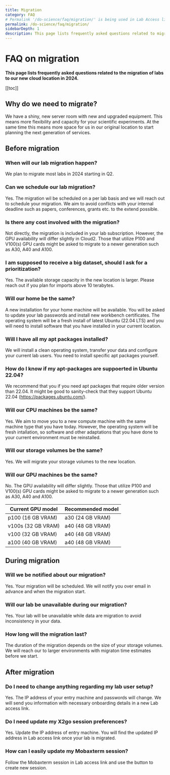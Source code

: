 ```yaml
---
title: Migration
category: FAQ
# Permalink '/do-science/faq/migration/' is being used in Lab Access link
permalink: /do-science/faq/migration/
sidebarDepth: 1
description: This page lists frequently asked questions related to migration of labs to new cloud location.
---
```


# FAQ on migration

**This page lists frequently asked questions related to the migration of labs to our new cloud location in 2024.**

[[toc]]

## Why do we need to migrate?

We have a shiny, new server room with new and upgraded equipment. This means more flexibility and capacity for your scientific experiments. At the same time this means more space for us in our original location to start planning the next generation of services.

<!-- before migration -->

## Before migration


### When will our lab migration happen?

We plan to migrate most labs in 2024 starting in Q2.


### Can we schedule our lab migration?

Yes. The migration wil be scheduled on a per lab basis and we will reach out to schedule your migration. We aim to avoid conflicts with your internal deadline such as papers, conferences, grants etc. to the extend possible.


### Is there any cost involved with the migration?

Not directly, the migration is included in your lab subscription. However, the GPU availability will differ slightly in Cloud2. Those that utilize P100 and V100(s) GPU cards might be asked to migrate to a newer generation such as A30, A40 and A100.


### I am supposed to receive a big dataset, should I ask for a prioritization?

Yes. The available storage capacity in the new location is larger. Please reach out if you plan for imports above 10 terabytes.

### Will our home be the same?

A new installation for your home machine will be available. You will be asked to update your lab passwords and install new workbench certificates. The operating system will be a fresh install of latest Ubuntu (22.04 LTS) and you will need to install software that you have installed in your current location.

### Will I have all my apt packages installed?

We will install a clean operating system, transfer your data and configure your current lab users. You need to install specific apt packages yourself.

### How do I know if my apt-packages are suppoerted in Ubuntu 22.04?

We recommend that you if you need apt packages that require older version than 22.04. It might be good to sanity-check that they support Ubuntu 22.04 (https://packages.ubuntu.com/).


### Will our CPU machines be the same?

Yes. We aim to move you to a new compute machine with the same machine type that you have today. However, the operating system will be fresh intallation, so software and other adaptations that you have done to your current environment must be reinstalled.


### Will our storage volumes be the same?

Yes. We will migrate your storage volumes to the new location.

### Will our GPU machines be the same?

No. The GPU availability will differ slightly. Those that utilize P100 and V100(s) GPU cards might be asked to migrate to a newer generation such as A30, A40 and A100.

| Current GPU model  | Recommended model |
|--------------------|-------------------|
| p100 (16 GB VRAM)  | a30 (24 GB VRAM)  |
| v100s (32 GB VRAM) | a40 (48 GB VRAM)  |
| v100 (32 GB VRAM)  | a40 (48 GB VRAM)  |
| a100 (40 GB VRAM)  | a40 (48 GB VRAM)  |

<!-- TODO: add info on cargo volume -->

<!-- during migration -->

## During migration

### Will we be notified about our migration?

Yes. Your migration will be scheduled. We will notify you over email in advance and when the migration start.

### Will our lab be unavailable during our migration?

Yes. Your lab will be unavailable while data are migration to avoid inconsistency in your data.

### How long will the migration last?

The duration of the migration depends on the size of your storage volumes. We will reach our to larger environments with migraton time estimates before we start.


<!-- after migration: access, ... -->
## After migration

### Do I need to change anything regarding my lab user setup?

Yes. The IP address of your entry machine and passwords will change. We will send you information with necessary onboarding details in a new Lab access link.

### Do I need update my X2go session preferences?

Yes. Update the IP address of entry machine. You will find the updated IP address in Lab access link once your lab is migrated.

### How can I easily update my Mobaxterm session?

Follow the Mobaxterm session in Lab access link and use the button to create new session.

<!-- TODO I am missing an apt package, how can I install -->

